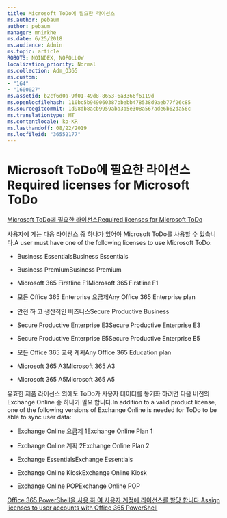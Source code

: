 ```yaml
---
title: Microsoft ToDo에 필요한 라이선스
ms.author: pebaum
author: pebaum
manager: mnirkhe
ms.date: 6/25/2018
ms.audience: Admin
ms.topic: article
ROBOTS: NOINDEX, NOFOLLOW
localization_priority: Normal
ms.collection: Adm_O365
ms.custom:
- "164"
- "1600027"
ms.assetid: b2cf6d0a-9f01-49d8-8653-6a3366f6119d
ms.openlocfilehash: 110bc5b949060387bbebb478538d9aeb77f26c85
ms.sourcegitcommit: 1d98db8acb9959aba3b5e308a567ade6b62da56c
ms.translationtype: MT
ms.contentlocale: ko-KR
ms.lasthandoff: 08/22/2019
ms.locfileid: "36552177"
---
```

# <a name="required-licenses-for-microsoft-todo"></a><span data-ttu-id="8ea1e-102">Microsoft ToDo에 필요한 라이선스</span><span class="sxs-lookup"><span data-stu-id="8ea1e-102">Required licenses for Microsoft ToDo</span></span>

[<span data-ttu-id="8ea1e-103">Microsoft ToDo에 필요한 라이선스</span><span class="sxs-lookup"><span data-stu-id="8ea1e-103">Required licenses for Microsoft ToDo</span></span>](https://support.office.com/article/381e9d1b-c500-49b5-973e-890fd86528d7.aspx)
  
<span data-ttu-id="8ea1e-104">사용자에 게는 다음 라이선스 중 하나가 있어야 Microsoft ToDo를 사용할 수 있습니다.</span><span class="sxs-lookup"><span data-stu-id="8ea1e-104">A user must have one of the following licenses to use Microsoft ToDo:</span></span>
  
- <span data-ttu-id="8ea1e-105">Business Essentials</span><span class="sxs-lookup"><span data-stu-id="8ea1e-105">Business Essentials</span></span>

- <span data-ttu-id="8ea1e-106">Business Premium</span><span class="sxs-lookup"><span data-stu-id="8ea1e-106">Business Premium</span></span>

- <span data-ttu-id="8ea1e-107">Microsoft 365 Firstline F1</span><span class="sxs-lookup"><span data-stu-id="8ea1e-107">Microsoft 365 Firstline F1</span></span>

- <span data-ttu-id="8ea1e-108">모든 Office 365 Enterprise 요금제</span><span class="sxs-lookup"><span data-stu-id="8ea1e-108">Any Office 365 Enterprise plan</span></span>

- <span data-ttu-id="8ea1e-109">안전 하 고 생산적인 비즈니스</span><span class="sxs-lookup"><span data-stu-id="8ea1e-109">Secure Productive Business</span></span>

- <span data-ttu-id="8ea1e-110">Secure Productive Enterprise E3</span><span class="sxs-lookup"><span data-stu-id="8ea1e-110">Secure Productive Enterprise E3</span></span>

- <span data-ttu-id="8ea1e-111">Secure Productive Enterprise E5</span><span class="sxs-lookup"><span data-stu-id="8ea1e-111">Secure Productive Enterprise E5</span></span>

- <span data-ttu-id="8ea1e-112">모든 Office 365 교육 계획</span><span class="sxs-lookup"><span data-stu-id="8ea1e-112">Any Office 365 Education plan</span></span>

- <span data-ttu-id="8ea1e-113">Microsoft 365 A3</span><span class="sxs-lookup"><span data-stu-id="8ea1e-113">Microsoft 365 A3</span></span>

- <span data-ttu-id="8ea1e-114">Microsoft 365 A5</span><span class="sxs-lookup"><span data-stu-id="8ea1e-114">Microsoft 365 A5</span></span>

<span data-ttu-id="8ea1e-115">유효한 제품 라이선스 외에도 ToDo가 사용자 데이터를 동기화 하려면 다음 버전의 Exchange Online 중 하나가 필요 합니다.</span><span class="sxs-lookup"><span data-stu-id="8ea1e-115">In addition to a valid product license, one of the following versions of Exchange Online is needed for ToDo to be able to sync user data:</span></span>
  
- <span data-ttu-id="8ea1e-116">Exchange Online 요금제 1</span><span class="sxs-lookup"><span data-stu-id="8ea1e-116">Exchange Online Plan 1</span></span>

- <span data-ttu-id="8ea1e-117">Exchange Online 계획 2</span><span class="sxs-lookup"><span data-stu-id="8ea1e-117">Exchange Online Plan 2</span></span>

- <span data-ttu-id="8ea1e-118">Exchange Essentials</span><span class="sxs-lookup"><span data-stu-id="8ea1e-118">Exchange Essentials</span></span>

- <span data-ttu-id="8ea1e-119">Exchange Online Kiosk</span><span class="sxs-lookup"><span data-stu-id="8ea1e-119">Exchange Online Kiosk</span></span>

- <span data-ttu-id="8ea1e-120">Exchange Online POP</span><span class="sxs-lookup"><span data-stu-id="8ea1e-120">Exchange Online POP</span></span>

[<span data-ttu-id="8ea1e-121">Office 365 PowerShell을 사용 하 여 사용자 계정에 라이선스를 할당 합니다.</span><span class="sxs-lookup"><span data-stu-id="8ea1e-121">Assign licenses to user accounts with Office 365 PowerShell</span></span>](https://docs.microsoft.com/office365/enterprise/powershell/assign-licenses-to-user-accounts-with-office-365-powershell )
  